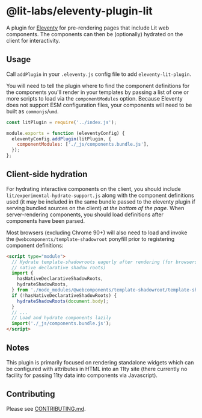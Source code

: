 # @lit-labs/eleventy-plugin-lit

A plugin for [Eleventy](https://www.11ty.dev) for pre-rendering pages that include Lit web components. The components can then be (optionally) hydrated on the client for interactivity.

## Usage

Call `addPlugin` in your `.eleventy.js` config file to add `eleventy-lit-plugin`.

You will need to tell the plugin where to find the component definitions for the
components you'll render in your templates by passing a list of one or more
scripts to load via the `componentModules` option. Because Eleventy does not
support ESM configuration files, your components will need to be built as
`commonjs`/`umd`.

```js
const litPlugin = require('../index.js');

module.exports = function (eleventyConfig) {
  eleventyConfig.addPlugin(litPlugin, {
    componentModules: ['./_js/components.bundle.js'],
  });
};
```

## Client-side hydration

For hydrating interactive components on the client, you should include
`lit/experimental-hydrate-support.js` along with the component definitions used
(it may be included in the same bundle passed to the eleventy plugin if serving
bundled sources on the client) _at the bottom of the page_. When server-rendering components, you should load definitions after components have been parsed.

Most browsers (excluding Chrome 90+) will also need to load and invoke the `@webcomponents/template-shadowroot` ponyfill prior to registering component definitions:

```html
<script type="module">
  // Hydrate template-shadowroots eagerly after rendering (for browsers without
  // native declarative shadow roots)
  import {
    hasNativeDeclarativeShadowRoots,
    hydrateShadowRoots,
  } from './node_modules/@webcomponents/template-shadowroot/template-shadowroot.js';
  if (!hasNativeDeclarativeShadowRoots) {
    hydrateShadowRoots(document.body);
  }
  // ...
  // Load and hydrate components lazily
  import('./_js/components.bundle.js');
</script>
```

## Notes

This plugin is primarily focused on rendering standalone widgets which can be configured with attributes in HTML into an 11ty site (there currently no facility for passing 11ty data into components via Javascript).

## Contributing

Please see [CONTRIBUTING.md](../../../CONTRIBUTING.md).
